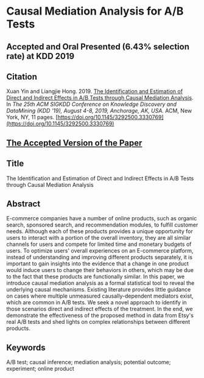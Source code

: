 # Causal Mediation Analysis for A/B Tests
## Accepted and Oral Presented (6.43% selection rate) at KDD 2019

## Citation
Xuan Yin and Liangjie Hong. 2019. [The Identification and Estimation of Direct and Indirect Effects in A/B Tests through Causal Mediation Analysis](KDD2019_Yin_Hong_Causal_Mediation_Analysis_for_AB_Tests.pdf). In *The 25th ACM SIGKDD Conference on Knowledge Discovery and DataMining (KDD '19), August 4-8, 2019, Anchorage, AK, USA.* ACM, New York, NY, 11 pages. [https://doi.org/10.1145/3292500.3330769](https://doi.org/10.1145/3292500.3330769)

## [The Accepted Version of the Paper](KDD2019_Yin_Hong_Causal_Mediation_Analysis_for_AB_Tests.pdf)

## Title
The Identification and Estimation of Direct and Indirect Effects in A/B Tests through Causal Mediation Analysis

## Abstract
E-commerce companies have a number of online products, such as organic search, sponsored search, and recommendation modules, to fulfill customer needs. Although each of these products provides a unique opportunity for users to interact with a portion of the overall inventory, they are all similar channels for users and compete for limited time and monetary budgets of users. To optimize users' overall experiences on an E-commerce platform, instead of understanding and improving different products separately, it is important to gain insights into the evidence that a change in one product would induce users to change their behaviors in others, which may be due to the fact that these products are functionally similar. In this paper, we introduce causal mediation analysis as a formal statistical tool to reveal the underlying causal mechanisms. Existing literature provides little guidance on cases where multiple unmeasured causally-dependent mediators exist, which are common in A/B tests.  We seek a novel approach to identify in those scenarios direct and indirect effects of the treatment. In the end, we demonstrate the effectiveness of the proposed method in data from Etsy's real A/B tests and shed lights on complex relationships between different products.

## Keywords
A/B test; causal inference; mediation analysis; potential outcome; experiment; online product
